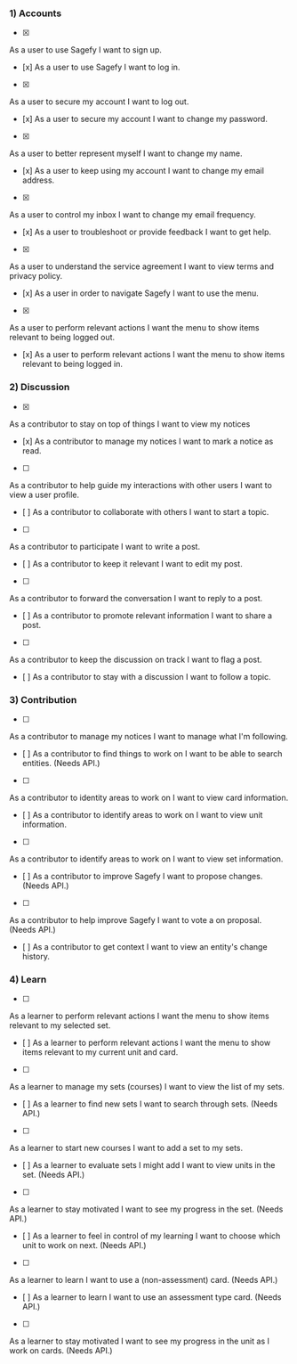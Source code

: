 ### 1) Accounts

- [x]
As a user
to use Sagefy
I want to sign up.
- [x]
As a user
to use Sagefy
I want to log in.
- [x]
As a user
to secure my account
I want to log out.
- [x]
As a user
to secure my account
I want to change my password.
- [x]
As a user
to better represent myself
I want to change my name.
- [x]
As a user
to keep using my account
I want to change my email address.
- [x]
As a user
to control my inbox
I want to change my email frequency.
- [x]
As a user
to troubleshoot or provide feedback
I want to get help.
- [x]
As a user
to understand the service agreement
I want to view terms and privacy policy.
- [x]
As a user
in order to navigate Sagefy
I want to use the menu.
- [x]
As a user
to perform relevant actions
I want the menu to show items relevant to being logged out.
- [x]
As a user
to perform relevant actions
I want the menu to show items relevant to being logged in.

### 2) Discussion

- [x]
As a contributor
to stay on top of things
I want to view my notices
- [x]
As a contributor
to manage my notices
I want to mark a notice as read.
- [ ]
As a contributor
to help guide my interactions with other users
I want to view a user profile.
- [ ]
As a contributor
to collaborate with others
I want to start a topic.
- [ ]
As a contributor
to participate
I want to write a post.
- [ ]
As a contributor
to keep it relevant
I want to edit my post.
- [ ]
As a contributor
to forward the conversation
I want to reply to a post.
- [ ]
As a contributor
to promote relevant information
I want to share a post.
- [ ]
As a contributor
to keep the discussion on track
I want to flag a post.
- [ ]
As a contributor
to stay with a discussion
I want to follow a topic.

### 3) Contribution

- [ ]
As a contributor
to manage my notices
I want to manage what I'm following.
- [ ]
As a contributor
to find things to work on
I want to be able to search entities.
(Needs API.)
- [ ]
As a contributor
to identity areas to work on
I want to view card information.
- [ ]
As a contributor
to identify areas to work on
I want to view unit information.
- [ ]
As a contributor
to identify areas to work on
I want to view set information.
- [ ]
As a contributor
to improve Sagefy
I want to propose changes.
(Needs API.)
- [ ]
As a contributor
to help improve Sagefy
I want to vote a on proposal.
(Needs API.)
- [ ]
As a contributor
to get context
I want to view an entity's change history.

### 4) Learn

- [ ]
As a learner
to perform relevant actions
I want the menu to show items relevant to my selected set.
- [ ]
As a learner
to perform relevant actions
I want the menu to show items relevant to my current unit and card.
- [ ]
As a learner
to manage my sets (courses)
I want to view the list of my sets.
- [ ]
As a learner
to find new sets
I want to search through sets.
(Needs API.)
- [ ]
As a learner
to start new courses
I want to add a set to my sets.
- [ ]
As a learner
to evaluate sets I might add
I want to view units in the set.
(Needs API.)
- [ ]
As a learner
to stay motivated
I want to see my progress in the set.
(Needs API.)
- [ ]
As a learner
to feel in control of my learning
I want to choose which unit to work on next.
(Needs API.)
- [ ]
As a learner
to learn
I want to use a (non-assessment) card.
(Needs API.)
- [ ]
As a learner
to learn
I want to use an assessment type card.
(Needs API.)
- [ ]
As a learner
to stay motivated
I want to see my progress in the unit as I work on cards.
(Needs API.)
